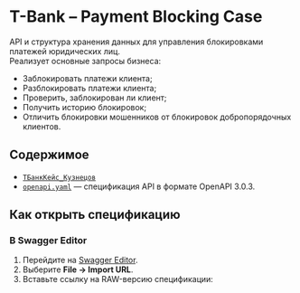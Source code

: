# T-Bank – Payment Blocking Case

API и структура хранения данных для управления блокировками платежей юридических лиц.  
Реализует основные запросы бизнеса:  
- Заблокировать платежи клиента;  
- Разблокировать платежи клиента;  
- Проверить, заблокирован ли клиент;  
- Получить историю блокировок;  
- Отличить блокировки мошенников от блокировок добропорядочных клиентов.  

## Содержимое

- [`ТБанкКейс_Кузнецов`](/ТБанкКейс_Кузнецов.pdf)
- [`openapi.yaml`](/case_specs.yml) — спецификация API в формате OpenAPI 3.0.3.

## Как открыть спецификацию

### В Swagger Editor
1. Перейдите на [Swagger Editor](https://editor.swagger.io/).  
2. Выберите **File → Import URL**.  
3. Вставьте ссылку на RAW-версию спецификации:  

